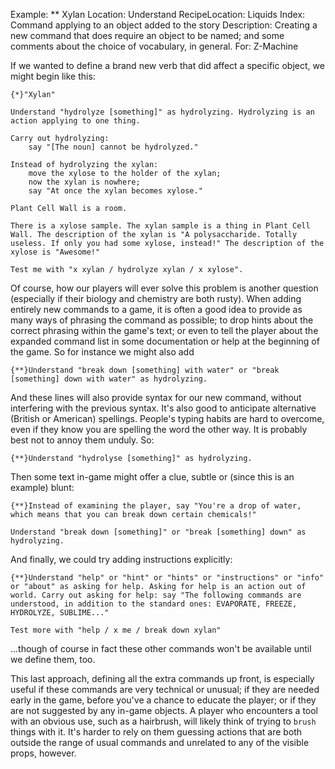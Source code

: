 Example: ** Xylan
Location: Understand
RecipeLocation: Liquids
Index: Command applying to an object added to the story
Description: Creating a new command that does require an object to be named; and some comments about the choice of vocabulary, in general.
For: Z-Machine

  
If we wanted to define a brand new verb that did affect a specific object, we might begin like this:

  

``` inform7
{*}"Xylan"

Understand "hydrolyze [something]" as hydrolyzing. Hydrolyzing is an action applying to one thing.

Carry out hydrolyzing:
	say "[The noun] cannot be hydrolyzed."

Instead of hydrolyzing the xylan:
	move the xylose to the holder of the xylan;
	now the xylan is nowhere;
	say "At once the xylan becomes xylose."

Plant Cell Wall is a room.

There is a xylose sample. The xylan sample is a thing in Plant Cell Wall. The description of the xylan is "A polysaccharide. Totally useless. If only you had some xylose, instead!" The description of the xylose is "Awesome!"

Test me with "x xylan / hydrolyze xylan / x xylose".
```

  
Of course, how our players will ever solve this problem is another question (especially if their biology and chemistry are both rusty). When adding entirely new commands to a game, it is often a good idea to provide as many ways of phrasing the command as possible; to drop hints about the correct phrasing within the game's text; or even to tell the player about the expanded command list in some documentation or help at the beginning of the game. So for instance we might also add

  

``` inform7
{**}Understand "break down [something] with water" or "break [something] down with water" as hydrolyzing.
```

  
And these lines will also provide syntax for our new command, without interfering with the previous syntax. It's also good to anticipate alternative (British or American) spellings. People's typing habits are hard to overcome, even if they know you are spelling the word the other way. It is probably best not to annoy them unduly. So:

  

``` inform7
{**}Understand "hydrolyse [something]" as hydrolyzing.
```

  
Then some text in-game might offer a clue, subtle or (since this is an example) blunt:

  

``` inform7
{**}Instead of examining the player, say "You're a drop of water, which means that you can break down certain chemicals!"

Understand "break down [something]" or "break [something] down" as hydrolyzing.
```

  
And finally, we could try adding instructions explicitly:

  

``` inform7
{**}Understand "help" or "hint" or "hints" or "instructions" or "info" or "about" as asking for help. Asking for help is an action out of world. Carry out asking for help: say "The following commands are understood, in addition to the standard ones: EVAPORATE, FREEZE, HYDROLYZE, SUBLIME..."

Test more with "help / x me / break down xylan"
```

  
...though of course in fact these other commands won't be available until we define them, too.

  
This last approach, defining all the extra commands up front, is especially useful if these commands are very technical or unusual; if they are needed early in the game, before you've a chance to educate the player; or if they are not suggested by any in-game objects. A player who encounters a tool with an obvious use, such as a hairbrush, will likely think of trying to ``brush`` things with it. It's harder to rely on them guessing actions that are both outside the range of usual commands and unrelated to any of the visible props, however.

